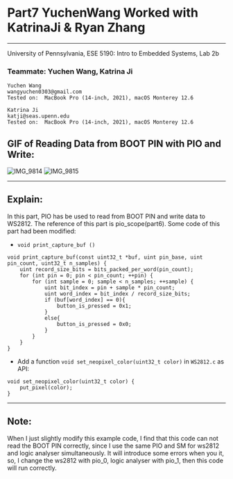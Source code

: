 # Part7 YuchenWang Worked with KatrinaJi & Ryan Zhang

---
University of Pennsylvania, ESE 5190: Intro to Embedded Systems, Lab 2b

### Teammate: Yuchen Wang, Katrina Ji

    Yuchen Wang
    wangyuchen0303@gmail.com
    Tested on:  MacBook Pro (14-inch, 2021), macOS Monterey 12.6
    
    Katrina Ji
    katji@seas.upenn.edu
    Tested on:  MacBook Pro (14-inch, 2021), macOS Monterey 12.6
    
## GIF of Reading Data from BOOT PIN with PIO and Write:


![IMG_9814](https://user-images.githubusercontent.com/105755054/202577162-845675b7-3a9a-4a9f-a98d-883c98b714e0.GIF)
![IMG_9815](https://user-images.githubusercontent.com/105755054/202577207-7c7b4d3a-a255-4cf1-ab69-43d831928658.GIF)

---

## Explain:

In this part, PIO has be used to read from BOOT PIN and write data to WS2812. The reference of this part is pio_scope(part6). Some code of this part had been modified:

- ``` void print_capture_buf () ```

```
void print_capture_buf(const uint32_t *buf, uint pin_base, uint pin_count, uint32_t n_samples) {
    uint record_size_bits = bits_packed_per_word(pin_count);
    for (int pin = 0; pin < pin_count; ++pin) {
        for (int sample = 0; sample < n_samples; ++sample) {
            uint bit_index = pin + sample * pin_count;
            uint word_index = bit_index / record_size_bits;
            if (buf[word_index] == 0){
                button_is_pressed = 0x1;
            }
            else{
                button_is_pressed = 0x0;
            }
        }
    }
}

```

- Add a function ``` void set_neopixel_color(uint32_t color) ``` in ``` WS2812.c ``` as API:

```
void set_neopixel_color(uint32_t color) {
    put_pixel(color);
}
```

---

## Note:

When I just slightly modify this example code, I find that this code can not read the BOOT PIN correctly, since I use the same PIO and SM for ws2812 and logic analyser simultaneously. It will introduce some errors when you it, so, I change the ws2812 with pio_0, logic analyser with pio_1, then this code will run correctly.
